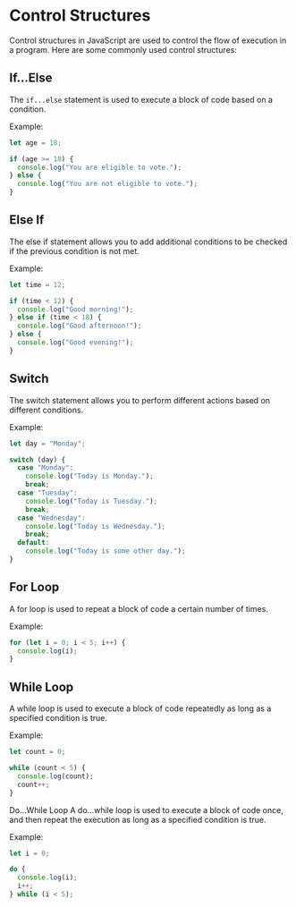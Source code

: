 # Control Structures

Control structures in JavaScript are used to control the flow of execution in a program. Here are some commonly used control structures:

## If...Else

The `if...else` statement is used to execute a block of code based on a condition.

Example:

```javascript
let age = 18;

if (age >= 18) {
  console.log("You are eligible to vote.");
} else {
  console.log("You are not eligible to vote.");
}
```

## Else If

The else if statement allows you to add additional conditions to be checked if the previous condition is not met.

Example:

```javascript
let time = 12;

if (time < 12) {
  console.log("Good morning!");
} else if (time < 18) {
  console.log("Good afternoon!");
} else {
  console.log("Good evening!");
}
```

## Switch

The switch statement allows you to perform different actions based on different conditions.

Example:

```javascript
let day = "Monday";

switch (day) {
  case "Monday":
    console.log("Today is Monday.");
    break;
  case "Tuesday":
    console.log("Today is Tuesday.");
    break;
  case "Wednesday":
    console.log("Today is Wednesday.");
    break;
  default:
    console.log("Today is some other day.");
}
```

## For Loop

A for loop is used to repeat a block of code a certain number of times.

Example:

```javascript
for (let i = 0; i < 5; i++) {
  console.log(i);
}
```

## While Loop

A while loop is used to execute a block of code repeatedly as long as a specified condition is true.

Example:

```javascript
let count = 0;

while (count < 5) {
  console.log(count);
  count++;
}
```

Do...While Loop
A do...while loop is used to execute a block of code once, and then repeat the execution as long as a specified condition is true.

Example:

```javascript
let i = 0;

do {
  console.log(i);
  i++;
} while (i < 5);
```
